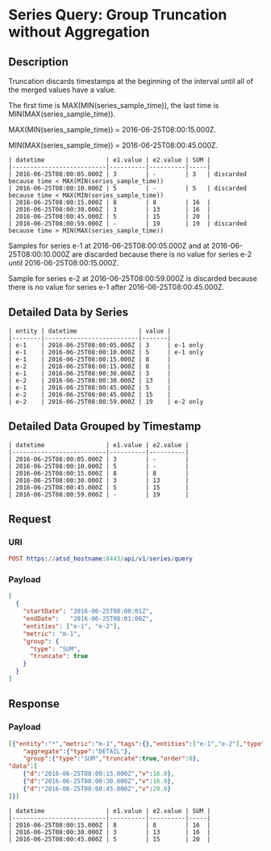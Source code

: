 # Series Query: Group Truncation without Aggregation

## Description

Truncation discards timestamps at the beginning of the interval until all of the merged values have a value.

The first time is MAX(MIN(series_sample_time)), the last time is MIN(MAX(series_sample_time)).

MAX(MIN(series_sample_time)) = 2016-06-25T08:00:15.000Z.

MIN(MAX(series_sample_time)) = 2016-06-25T08:00:45.000Z.

```ls
| datetime                 | e1.value | e2.value | SUM | 
|--------------------------|----------|----------|-----| 
| 2016-06-25T08:00:05.000Z | 3        | -        | 3   | discarded because time < MAX(MIN(series_sample_time))
| 2016-06-25T08:00:10.000Z | 5        | -        | 5   | discarded because time < MAX(MIN(series_sample_time))
| 2016-06-25T08:00:15.000Z | 8        | 8        | 16  | 
| 2016-06-25T08:00:30.000Z | 3        | 13       | 16  | 
| 2016-06-25T08:00:45.000Z | 5        | 15       | 20  | 
| 2016-06-25T08:00:59.000Z | -        | 19       | 19  | discarded because time > MIN(MAX(series_sample_time))
```

Samples for series e-1 at 2016-06-25T08:00:05.000Z and at 2016-06-25T08:00:10.000Z are discarded because there is no value for series e-2 until 2016-06-25T08:00:15.000Z.

Sample for series e-2 at 2016-06-25T08:00:59.000Z is discarded because there is no value for series e-1 after 2016-06-25T08:00:45.000Z.

## Detailed Data by Series

```ls
| entity | datetime                 | value | 
|--------|--------------------------|-------| 
| e-1    | 2016-06-25T08:00:05.000Z | 3     | e-1 only
| e-1    | 2016-06-25T08:00:10.000Z | 5     | e-1 only
| e-1    | 2016-06-25T08:00:15.000Z | 8     | 
| e-2    | 2016-06-25T08:00:15.000Z | 8     | 
| e-1    | 2016-06-25T08:00:30.000Z | 3     | 
| e-2    | 2016-06-25T08:00:30.000Z | 13    | 
| e-1    | 2016-06-25T08:00:45.000Z | 5     | 
| e-2    | 2016-06-25T08:00:45.000Z | 15    | 
| e-2    | 2016-06-25T08:00:59.000Z | 19    | e-2 only
```

## Detailed Data Grouped by Timestamp

```ls
| datetime                 | e1.value | e2.value | 
|--------------------------|----------|----------| 
| 2016-06-25T08:00:05.000Z | 3        | -        | 
| 2016-06-25T08:00:10.000Z | 5        | -        | 
| 2016-06-25T08:00:15.000Z | 8        | 8        | 
| 2016-06-25T08:00:30.000Z | 3        | 13       | 
| 2016-06-25T08:00:45.000Z | 5        | 15       | 
| 2016-06-25T08:00:59.000Z | -        | 19       | 
```

## Request

### URI

```elm
POST https://atsd_hostname:8443/api/v1/series/query
```

### Payload

```json
[
  {
    "startDate": "2016-06-25T08:00:01Z",
    "endDate":   "2016-06-25T08:01:00Z",
    "entities": ["e-1", "e-2"],
    "metric": "m-1",
    "group": {
      "type": "SUM",
	  "truncate": true
    }
  }
]
```

## Response

### Payload

```json
[{"entity":"*","metric":"m-1","tags":{},"entities":["e-1","e-2"],"type":"HISTORY",
	"aggregate":{"type":"DETAIL"},
	"group":{"type":"SUM","truncate":true,"order":0},
"data":[
	{"d":"2016-06-25T08:00:15.000Z","v":16.0},
	{"d":"2016-06-25T08:00:30.000Z","v":16.0},
	{"d":"2016-06-25T08:00:45.000Z","v":20.0}
]}]
```

```ls
| datetime                 | e1.value | e2.value | SUM | 
|--------------------------|----------|----------|-----| 
| 2016-06-25T08:00:15.000Z | 8        | 8        | 16  | 
| 2016-06-25T08:00:30.000Z | 3        | 13       | 16  | 
| 2016-06-25T08:00:45.000Z | 5        | 15       | 20  | 
```
